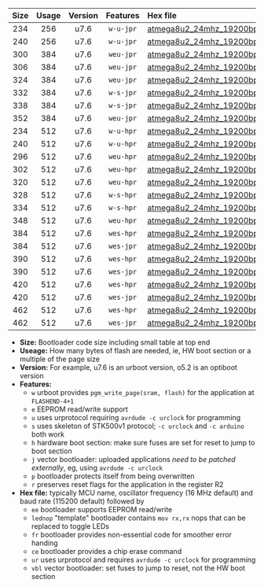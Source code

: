 |Size|Usage|Version|Features|Hex file|
|:-:|:-:|:-:|:-:|:--|
|234|256|u7.6|`w-u-jpr`|[atmega8u2_24mhz_19200bps_ur_vbl.hex](https://raw.githubusercontent.com/stefanrueger/urboot/main//atmega8u2_24mhz_19200bps_ur_vbl.hex)|
|240|256|u7.6|`w-u-jpr`|[atmega8u2_24mhz_19200bps_lednop_ur_vbl.hex](https://raw.githubusercontent.com/stefanrueger/urboot/main//atmega8u2_24mhz_19200bps_lednop_ur_vbl.hex)|
|300|384|u7.6|`weu-jpr`|[atmega8u2_24mhz_19200bps_ee_ur_vbl.hex](https://raw.githubusercontent.com/stefanrueger/urboot/main//atmega8u2_24mhz_19200bps_ee_ur_vbl.hex)|
|306|384|u7.6|`weu-jpr`|[atmega8u2_24mhz_19200bps_ee_lednop_ur_vbl.hex](https://raw.githubusercontent.com/stefanrueger/urboot/main//atmega8u2_24mhz_19200bps_ee_lednop_ur_vbl.hex)|
|324|384|u7.6|`weu-jpr`|[atmega8u2_24mhz_19200bps_ee_lednop_fr_ur_vbl.hex](https://raw.githubusercontent.com/stefanrueger/urboot/main//atmega8u2_24mhz_19200bps_ee_lednop_fr_ur_vbl.hex)|
|332|384|u7.6|`w-s-jpr`|[atmega8u2_24mhz_19200bps_vbl.hex](https://raw.githubusercontent.com/stefanrueger/urboot/main//atmega8u2_24mhz_19200bps_vbl.hex)|
|338|384|u7.6|`w-s-jpr`|[atmega8u2_24mhz_19200bps_lednop_vbl.hex](https://raw.githubusercontent.com/stefanrueger/urboot/main//atmega8u2_24mhz_19200bps_lednop_vbl.hex)|
|352|384|u7.6|`weu-jpr`|[atmega8u2_24mhz_19200bps_ee_lednop_fr_ce_ur_vbl.hex](https://raw.githubusercontent.com/stefanrueger/urboot/main//atmega8u2_24mhz_19200bps_ee_lednop_fr_ce_ur_vbl.hex)|
|234|512|u7.6|`w-u-hpr`|[atmega8u2_24mhz_19200bps_ur.hex](https://raw.githubusercontent.com/stefanrueger/urboot/main//atmega8u2_24mhz_19200bps_ur.hex)|
|240|512|u7.6|`w-u-hpr`|[atmega8u2_24mhz_19200bps_lednop_ur.hex](https://raw.githubusercontent.com/stefanrueger/urboot/main//atmega8u2_24mhz_19200bps_lednop_ur.hex)|
|296|512|u7.6|`weu-hpr`|[atmega8u2_24mhz_19200bps_ee_ur.hex](https://raw.githubusercontent.com/stefanrueger/urboot/main//atmega8u2_24mhz_19200bps_ee_ur.hex)|
|302|512|u7.6|`weu-hpr`|[atmega8u2_24mhz_19200bps_ee_lednop_ur.hex](https://raw.githubusercontent.com/stefanrueger/urboot/main//atmega8u2_24mhz_19200bps_ee_lednop_ur.hex)|
|320|512|u7.6|`weu-hpr`|[atmega8u2_24mhz_19200bps_ee_lednop_fr_ur.hex](https://raw.githubusercontent.com/stefanrueger/urboot/main//atmega8u2_24mhz_19200bps_ee_lednop_fr_ur.hex)|
|328|512|u7.6|`w-s-hpr`|[atmega8u2_24mhz_19200bps.hex](https://raw.githubusercontent.com/stefanrueger/urboot/main//atmega8u2_24mhz_19200bps.hex)|
|334|512|u7.6|`w-s-hpr`|[atmega8u2_24mhz_19200bps_lednop.hex](https://raw.githubusercontent.com/stefanrueger/urboot/main//atmega8u2_24mhz_19200bps_lednop.hex)|
|348|512|u7.6|`weu-hpr`|[atmega8u2_24mhz_19200bps_ee_lednop_fr_ce_ur.hex](https://raw.githubusercontent.com/stefanrueger/urboot/main//atmega8u2_24mhz_19200bps_ee_lednop_fr_ce_ur.hex)|
|384|512|u7.6|`wes-hpr`|[atmega8u2_24mhz_19200bps_ee.hex](https://raw.githubusercontent.com/stefanrueger/urboot/main//atmega8u2_24mhz_19200bps_ee.hex)|
|384|512|u7.6|`wes-jpr`|[atmega8u2_24mhz_19200bps_ee_vbl.hex](https://raw.githubusercontent.com/stefanrueger/urboot/main//atmega8u2_24mhz_19200bps_ee_vbl.hex)|
|390|512|u7.6|`wes-hpr`|[atmega8u2_24mhz_19200bps_ee_lednop.hex](https://raw.githubusercontent.com/stefanrueger/urboot/main//atmega8u2_24mhz_19200bps_ee_lednop.hex)|
|390|512|u7.6|`wes-jpr`|[atmega8u2_24mhz_19200bps_ee_lednop_vbl.hex](https://raw.githubusercontent.com/stefanrueger/urboot/main//atmega8u2_24mhz_19200bps_ee_lednop_vbl.hex)|
|420|512|u7.6|`wes-hpr`|[atmega8u2_24mhz_19200bps_ee_lednop_fr.hex](https://raw.githubusercontent.com/stefanrueger/urboot/main//atmega8u2_24mhz_19200bps_ee_lednop_fr.hex)|
|420|512|u7.6|`wes-jpr`|[atmega8u2_24mhz_19200bps_ee_lednop_fr_vbl.hex](https://raw.githubusercontent.com/stefanrueger/urboot/main//atmega8u2_24mhz_19200bps_ee_lednop_fr_vbl.hex)|
|462|512|u7.6|`wes-hpr`|[atmega8u2_24mhz_19200bps_ee_lednop_fr_ce.hex](https://raw.githubusercontent.com/stefanrueger/urboot/main//atmega8u2_24mhz_19200bps_ee_lednop_fr_ce.hex)|
|462|512|u7.6|`wes-jpr`|[atmega8u2_24mhz_19200bps_ee_lednop_fr_ce_vbl.hex](https://raw.githubusercontent.com/stefanrueger/urboot/main//atmega8u2_24mhz_19200bps_ee_lednop_fr_ce_vbl.hex)|

- **Size:** Bootloader code size including small table at top end
- **Useage:** How many bytes of flash are needed, ie, HW boot section or a multiple of the page size
- **Version:** For example, u7.6 is an urboot version, o5.2 is an optiboot version
- **Features:**
  + `w` urboot provides `pgm_write_page(sram, flash)` for the application at `FLASHEND-4+1`
  + `e` EEPROM read/write support
  + `u` uses urprotocol requiring `avrdude -c urclock` for programming
  + `s` uses skeleton of STK500v1 protocol; `-c urclock` and `-c arduino` both work
  + `h` hardware boot section: make sure fuses are set for reset to jump to boot section
  + `j` vector bootloader: uploaded applications *need to be patched externally*, eg, using `avrdude -c urclock`
  + `p` bootloader protects itself from being overwritten
  + `r` preserves reset flags for the application in the register R2
- **Hex file:** typically MCU name, oscillator frequency (16 MHz default) and baud rate (115200 default) followed by
  + `ee` bootloader supports EEPROM read/write
  + `lednop` "template" bootloader contains `mov rx,rx` nops that can be replaced to toggle LEDs
  + `fr` bootloader provides non-essential code for smoother error handing
  + `ce` bootloader provides a chip erase command
  + `ur` uses urprotocol and requires `avrdude -c urclock` for programming
  + `vbl` vector bootloader: set fuses to jump to reset, not the HW boot section

